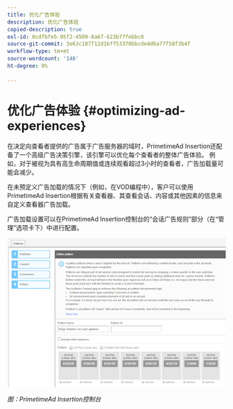 ```yaml
---
title: 优化广告体验
description: 优化广告体验
copied-description: true
exl-id: 0cdfbfe5-95f2-4509-8a67-623b77febbc8
source-git-commit: 3e63c187f12d1bff53370bbcde4d6a77f58f3b4f
workflow-type: tm+mt
source-wordcount: '148'
ht-degree: 0%

---
```


# 优化广告体验 {#optimizing-ad-experiences}

在决定向查看者提供的广告属于广告服务器的域时，PrimetimeAd Insertion还配备了一个高级广告决策引擎，该引擎可以优化每个查看者的整体广告体验。 例如，对于被视为具有高生命周期值或连续观看超过3小时的查看者，广告加载量可能会减少。

在未预定义广告加载的情况下（例如，在VOD编程中），客户可以使用PrimetimeAd Insertion根据有关查看器、其查看会话、内容或其他因素的信息来自定义查看器广告加载。

广告加载设置可以在PrimetimeAd Insertion控制台的“会话广告规则”部分（在“管理”选项卡下）中进行配置。

![在Ad Insertion控制台的“会话和规则”部分中配置广告加载设置](/help/primetime-ad-insertion/assets/ad-insertion-console.png)

*图：PrimetimeAd Insertion控制台*
